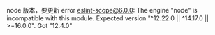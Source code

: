 
node 版本，要更新
error eslint-scope@6.0.0: The engine "node" is incompatible with this module. Expected version "^12.22.0 || ^14.17.0 || >=16.0.0". Got "12.4.0"